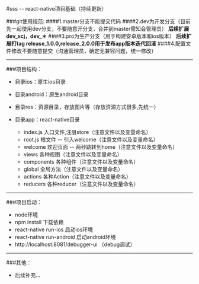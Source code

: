 #sss -- react-native项目基础（持续更新）

###git使用规范:
####1.master分支不能提交代码
####2.dev为开发分支（目前先一起使用dev分支，不要随意开分支，合并到master需知会管理员）
**后续扩展dev_xcj，dev_＊**
####3.pro为生产分支（用于构建安卓版本和ios版本）
**后续扩展打tag release_1.0.0,release_2.0.0用于发布app版本迭代回滚**
####4.配置文件修改不要随意提交（沟通管理员，确定无兼容问题，统一修改）

***
###项目结构：
+ 目录ios：原生ios目录
+ 目录android：原生android目录
+ 目录res：资源目录，存放图片等（存放资源方式很多,先统一）
+ 目录app：react-native目录
  
  + index.js 入口文件,注册store（注意文件以及变量命名）
  + root.js 根文件 -- 引入welcome（注意文件以及变量命名）
  + welcome 欢迎页面 -- 两秒跳转到home（注意文件以及变量命名）
  + views 各种视图（注意文件以及变量命名）
  + components 各种组件（注意文件以及变量命名）
  + global 全局方法（注意文件以及变量命名）
  + actions 各种Action（注意文件以及变量命名）
  + reducers 各种reducer（注意文件以及变量命名）
  
***
###项目启动：
+ node环境
+ npm install 下载依赖
+ react-native run-ios 启动ios环境
+ react-native run-android 启动android环境
+ http://localhost:8081/debugger-ui （debug调试）

***
###其他：
+ 后续补充...